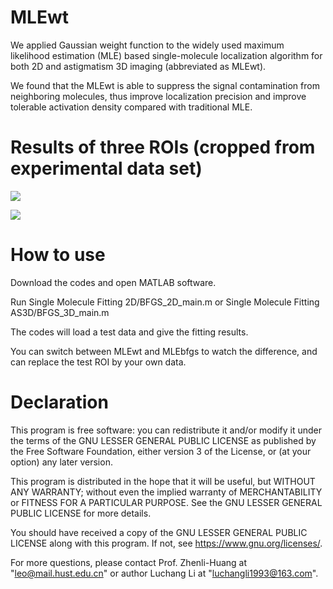# MLEwt
We applied Gaussian weight function to the widely used maximum likelihood estimation (MLE) based single-molecule localization algorithm for both 2D and astigmatism 3D imaging (abbreviated as MLEwt).

We found that the MLEwt is able to suppress the signal contamination from neighboring molecules, thus improve localization precision and improve tolerable activation density compared with traditional MLE. 


# Results of three ROIs (cropped from experimental data set)

![](https://github.com/SRMLabHUST/QC-STORM/tree/master/MATLAB%20codes/MLEwt%20MATLAB/image%20for%20display/figure%201s%20results%20on%20three%20ROI%202D.png)


![](https://github.com/SRMLabHUST/QC-STORM/tree/master/MATLAB%20codes/MLEwt%20MATLAB/image%20for%20display/figure%201s%20results%20on%20three%20ROI%203D.png)




# How to use
Download the codes and open MATLAB software.

Run Single Molecule Fitting 2D/BFGS_2D_main.m or Single Molecule Fitting AS3D/BFGS_3D_main.m

The codes will load a test data and give the fitting results.

You can switch between MLEwt and MLEbfgs to watch the difference, and can replace the test ROI by your own data.



# Declaration
This program is free software: you can redistribute it and/or modify it under the terms of the GNU LESSER GENERAL PUBLIC LICENSE as published by the Free Software Foundation, either version 3 of the License, or (at your option) any later version.

This program is distributed in the hope that it will be useful, but WITHOUT ANY WARRANTY; without even the implied warranty of
MERCHANTABILITY or FITNESS FOR A PARTICULAR PURPOSE.  See the GNU LESSER GENERAL PUBLIC LICENSE for more details.

You should have received a copy of the GNU LESSER GENERAL PUBLIC LICENSE along with this program.  If not, see <https://www.gnu.org/licenses/>.

For more questions, please contact Prof. Zhenli-Huang at "leo@mail.hust.edu.cn" or author Luchang Li at "luchangli1993@163.com".
